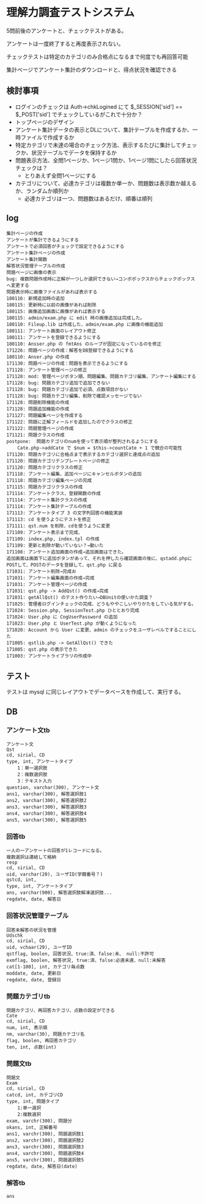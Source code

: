 # 理解力調査テストシステム

5問前後のアンケートと、チェックテストがある。

アンケートは一度終了すると再度表示されない。

チェックテストは特定のカテゴリのみ合格点になるまで何度でも再回答可能

集計ページでアンケート集計のダウンロードと、得点状況を確認できる


## 検討事項

- ログインのチェックは Auth->chkLogined にて $_SESSION['sid'] == $_POST['sid'] でチェックしているがこれで十分か？
- トップページのデザイン
- アンケート集計データの表示とDLについて、集計テーブルを作成するか、一時ファイルで作成するか
- 特定カテゴリで未達の場合のチェック方法、表示するたびに集計してチェックか、状況テーブルでデータを保持するか
- 問題表示方法、全問1ページか、1ページ1問か、1ページ1問にしたら回答状況チェックは？
    - とりあえず全問1ページにする
- カテゴリについて、必達カテゴリは複数か単一か、問題数は表示数か越えるか、ランダムか順列か
    - 必達カテゴリは一つ、問題数はあるだけ、順番は順列

## log

    集計ページの作成
    アンケートが集計できるようにする
    アンケートで必須回答がチェックで設定できるようにする
    アンケート集計ページの作成
    アンケート集計関数
    解答状況管理テーブルの作成
    問題ページに画像の表示
    bug: 複数問題作成時に正解が一つしか選択できない→コンボボックスからチェックボックスへ変更する
    問題表示時に画像ファイルがあれば表示する
    180116: 新規追加時の追加
    180115: 更新時に以前の画像があれば削除
    180115: 画像追加画面に画像があれば表示する
    180115: admin/exam.php に edit 時の画像追加は完成した。
    180110: Fileup.lib は作成した、admin/exam.php に画像の機能追加
    180111: アンケート画面のレイアウト修正
    180111: アンケートを登録できるようにする
    180110: Ansser.php の fmtAns のループが固定になっているのを修正
    171226: 問題ページの作成：解答をDB登録できるようにする
    180110: Anser.php の作成
    171130: 問題ページの作成：問題を表示できるようにする
    171128: アンケート管理ページの修正
    171128: mod: 管理ページボタン順、問題編集、問題カテゴリ編集、アンケート編集にする
    171128: bug: 問題カテゴリ追加で追加できない
    171128: bug: 問題カテゴリ追加で必須、点数項目がない
    171128: bug: 問題カテゴリ編集、削除で確認メッセージでない
    171128: 問題削除機能の作成
    171128: 問題追加機能の作成
    171127: 問題編集ページを作成する
    171122: 問題に正解フィールドを追加したのでクラスの修正
    171122: 問題管理ページの作成
    171121: 問題クラスの作成
    postpone:  問題カテゴリのnumを使って表示順が整列されるようにする
        Cate.php->addCate で $num = $this->countCate + 1 で競合の可能性
    171120: 問題カテゴリに合格点まで表示するカテゴリ選択と達成点の追加
    171120: 問題カテゴリテンプレートページの修正
    171120: 問題カテゴリクラスの修正
    171118: アンケート編集、追加ページにキャンセルボタンの追加
    171118: 問題カテゴリ編集ページの完成
    171115: 問題カテゴリクラスの作成
    171114: アンケートクラス、登録関数の作成
    171114: アンケート集計クラスの作成
    171114: アンケート集計テーブルの作成
    171113: アンケートタイプ 3 の文字列回答の機能実装
    171113: cd を使うようにテストを修正
    171111: qst.num を削除、cdを使うように変更
    171109: アンケート表示まで完成、
    171109: index.php, index.tpl の作成
    171109: 更新と削除が動いていない？→動いた
    171108: アンケート追加画面の作成→追加画面はできた。
    追加画面は画面下に追加ボタンがあって、それを押したら確認画面の後に、qstadd.phpにPOSTして、POSTのデータを登録して、qst.php に戻る
    171031: アンケート削除→完成お
    171031: アンケート編集画面の作成→完成
    171031: アンケート管理ページの作成
    171031: qst.php -> AddQst() の作成→完成
    171031: getAllQst() のテスト作りたい→DBUnitの使いかた調査？
    171025: 管理者ログインチェックの完成、どうもややこしいやりかたをしている気がする。
    171024: Session.php, SessionTest.php ひととおり完成
    171024: User.php に CngUserPassword の追加
    171023: User.php と UserTest.php が動くようになった
    171020: Account から User に変更、admin のチェックをユーザレベルですることにした
    171005: qstlib.php -> GetAllQst() できた
    171005: qst.php の表示できた
    171003: アンケートライブラリの作成中

## テスト

テストは mysql に同じレイアウトでデータベースを作成して、実行する。


## DB

### アンケート文tb

    アンケート文
    Qst
    cd, sirial, CD
    type, int, アンケートタイプ
        1：単一選択肢
        2：複数選択肢
        3：テキスト入力
    question, varchar(300), アンケート文
    ans1, varchar(300), 解答選択肢1
    ans2, varchar(300), 解答選択肢2
    ans3, varchar(300), 解答選択肢3
    ans4, varchar(300), 解答選択肢4
    ans5, varchar(300), 解答選択肢5

### 回答tb

    一人の一アンケートの回答が1レコードになる。
    複数選択は連結して格納
    resp
    cd, sirial, CD
    uid, varchar(20), ユーザID(学籍番号？)
    qstcd, int,
    type, int, アンケートタイプ
    ans, varchar(900), 解答選択肢解凍選択肢...
    regdate, date, 解答日

### 回答状況管理テーブル

    回答未解答の状況を管理
    Udschk
    cd, sirial, CD
    uid, vchaar(29), ユーザID
    qstflag, boolen, 回答状況、true:済、false:未、 null:不許可
    exmflag, boolen, 解答状況, true:済、false:必達未達、null:未解答
    cat[1-100], int, カテゴリ毎点数
    moddate, date, 更新日
    regdate, date, 登録日

### 問題カテゴリtb

    問題カテゴリ、再回答カテゴリ、点数の設定ができる
    Cate
    cd, sirial, CD
    num, int, 表示順
    nm, varchar(30), 問題カテゴリ名
    flag, boolen, 再回答カテゴリ
    ten, int, 点数(int)


### 問題文tb

    問題文
    Exam
    cd, sirial, CD
    catcd, int, カテゴリCD
    type, int, 問題タイプ
        1:単一選択
        2:複数選択
    exam, varchr(300), 問題分
    okans, int, 正解番号
    ans1, varchr(300), 問題選択肢1
    ans2, varchr(300), 問題選択肢2
    ans3, varchr(300), 問題選択肢3
    ans4, varchr(300), 問題選択肢4
    ans5, varchr(300), 問題選択肢5
    regdate, date, 解答日(date)

### 解答tb

    ans
